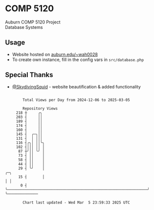 # COMP 5120
Auburn COMP 5120 Project  
Database Systems

## Usage
- Website hosted on [auburn.edu/~wah0028](https://webhome.auburn.edu/~wah0028/)
- To create own instance, fill in the config vars in `src/database.php`

## Special Thanks
- [@SkydivingSquid](https://github.com/SkydivingSquid) - website beautification & added functionality

```

        Total Views per Day from 2024-12-06 to 2025-03-05

        Repository Views
     218 ┼     ╭╮
     203 ┤     ││
     189 ┤     ││
     174 ┤     ││
     160 ┤     ││
     145 ┤  ╭─╮││
     131 ┤  │ │││
     116 ┤╭╮│ ││╰╮
     102 ┤│││ ││ │
      87 ┼╯││ ╰╯ │
      73 ┤ ││    │
      58 ┤ ││    │
      44 ┤ ││    │
      29 ┤ ╰╯    │                                                                ╭─╮
      15 ┤       │                                                                │ │
       0 ┤       ╰────────────────────────────────────────────────────────────────╯ ╰──────────────

        Chart last updated - Wed Mar  5 23:59:33 2025 UTC
        
```
